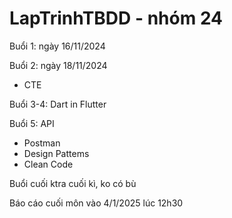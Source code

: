 # LapTrinhTBDD - nhóm 24

Buổi 1: ngày 16/11/2024

Buổi 2: ngày 18/11/2024 
 - CTE

Buổi 3-4: Dart in Flutter

Buổi 5: API
 - Postman
 - Design Pattems
 - Clean Code

Buổi cuối ktra cuối kì, ko có bù

Báo cáo cuối môn vào 4/1/2025 lúc 12h30